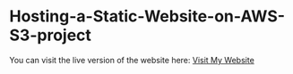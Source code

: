 # Hosting-a-Static-Website-on-AWS-S3-project

You can visit the live version of the website here: [Visit My Website](http://my-portfolio-webpage.s3-website.eu-north-1.amazonaws.com)
